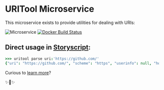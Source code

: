 # URITool Microservice

This microservice exists to provide utilities for dealing with URIs:

![Microservice](https://img.shields.io/badge/microservice-ready-brightgreen.svg?style=for-the-badge)
[![Docker Build Status](https://img.shields.io/docker/build/microservices/uritool.svg?style=for-the-badge)](https://hub.docker.com/r/microservices/uritool/)

## Direct usage in [Storyscript](https://storyscript.io/):

```coffee
>>> uritool parse uri:'https://github.com/'
{"uri": "https://github.com/", "scheme": "https", "userinfo": null, "host": "github.com", "path": "/", "query": null, "?": {}, "fragment": null, "netloc": "github.com"}
```

Curious to [learn more](https://docs.storyscript.io/)?

✨🍰✨
